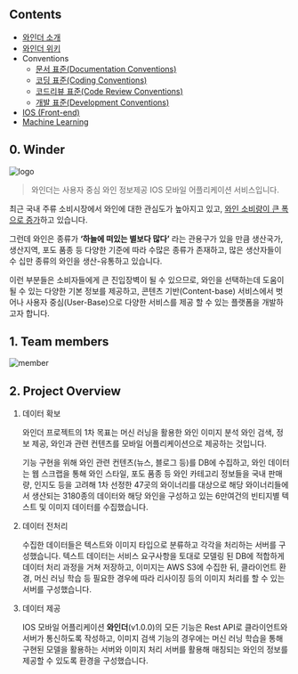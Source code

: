 ## Contents

+ [와인더 소개](#0-winder)
+ [와인더 위키](https://github.com/lap-winder/docs/wiki)
+ Conventions
   + [문서 표준(Documentation Conventions)](Documentation-Conventions)
   + [코딩 표준(Coding Conventions)](Coding-Conventions)
   + [코드리뷰 표준(Code Review Conventions)](Code-Review-Conventions)
   + [개발 표준(Development Conventions)](Development-Conventions)
+ [IOS (Front-end)](IOS)
+ [Machine Learning](Machine-Learning)


## 0. Winder

<img alt="logo" src="https://dm2305files.storage.live.com/y4mUUct5sectO-MhuT7bMBiC-HfhH2VbrtBqAjkEEpnnBcTvaI6OvQ_MLP3l5UvtQq7GDSUURZrQH4XLVPdk4aE8s_n5TWV0ii0zd_v-5bnkLsP01k1crVysRp14zMPsH62C72I7RWOs8Mj-8-iw_R8Sh1nFL0JgKuyCWa3vA5S6TxVVb3m-v0OAx1nwqfxYj206CEC5xGqCL4kTrPBiAnohA/%EB%8B%A4%EC%9A%B4%EB%A1%9C%EB%93%9C1.png?psid=1&width=1920&height=403">

> 와인더는 사용자 중심 와인 정보제공 IOS 모바일 어플리케이션 서비스입니다.

 최근 국내 주류 소비시장에서 와인에 대한 관심도가 높아지고 있고,  [와인 소비량이 큰 폭으로 증가](http://it.chosun.com/site/data/html_dir/2021/03/06/2021030600036.html)하고 있습니다. 
 
그런데 와인은 종류가 **‘하늘에 떠있는 별보다 많다’** 라는 관용구가 있을 만큼 생산국가, 생산지역, 포도 품종 등 다양한 기준에 따라 수많은 종류가 존재하고, 많은 생산자들이 수 십만 종류의 와인을 생산-유통하고 있습니다. 

이런 부분들은 소비자들에게 큰 진입장벽이 될 수 있으므로, 와인을 선택하는데 도움이 될 수 있는 다양한 기본 정보를 제공하고, 콘텐츠 기반(Content-base) 서비스에서 벗어나 사용자 중심(User-Base)으로 다양한 서비스를 제공 할 수 있는 플랫폼을 개발하고자 합니다.

## 1. Team members

<img alt="member" src="https://dm2305files.storage.live.com/y4m7PkDkCTTyTAxx8MoPWpzsIWmw5_4nskKJevdnnLYJ0fI0ltrKBfFEYyJpqfsZkP27WXrSARVkUIo1QBeRTjKNHAfcXB0-4u5p2rqZOp1B8hTaw52CgKIt5XIrI4lJ2MWp_D6PurIfkouY3AB9rgtv4lTi9jst2SjYHAg4atn8ebTErIgEMsg51sCWvrH76fO?width=1280&height=409&cropmode=none"/>

## 2. Project Overview

1. 데이터 확보

	와인더 프로젝트의 1차 목표는 머신 러닝을 활용한 와인 이미지 분석 와인 검색, 정보 제공, 와인과 관련 컨텐츠를 모바일 어플리케이션으로 제공하는 것입니다.

	기능 구현을 위해 와인 관련 컨텐츠(뉴스, 블로그 등)를 DB에 수집하고, 와인 데이터는 웹 스크랩을 통해 와인 스타일, 포도 품종 등 와인 카테고리 정보들을 국내 판매량, 인지도 등을 고려해 1차 선정한 47곳의 와이너리를 대상으로 해당 와이너리들에서 생산되는 3180종의 데이터와 해당 와인을 구성하고 있는 6만여건의 빈티지별 텍스트 및 이미지 데이터를 수집했습니다.

2. 데이터 전처리

	 수집한 데이터들은 텍스트와 이미지 타입으로 분류하고 각각을 처리하는 서버를 구성했습니다. 텍스트 데이터는 서비스 요구사항을 토대로 모델링 된 DB에 적합하게 데이터 처리 과정을 거쳐 저장하고, 이미지는 AWS S3에 수집한 뒤,  클라이언트 환경, 머신 러닝 학습 등 필요한 경우에 따라 리사이징 등의 이미지 처리를 할 수 있는 서버를 구성했습니다. 

3. 데이터 제공

	IOS 모바일 어플리케이션 **와인더**(v1.0.0)의 모든 기능은 Rest API로 클라이언트와 서버가 통신하도록 작성하고, 이미지 검색 기능의 경우에는 머신 러닝 학습을 통해 구현된 모델을 활용하는 서버와 이미지 처리 서버를 활용해 매칭되는 와인의 정보를 제공할 수 있도록 환경을 구성했습니다.